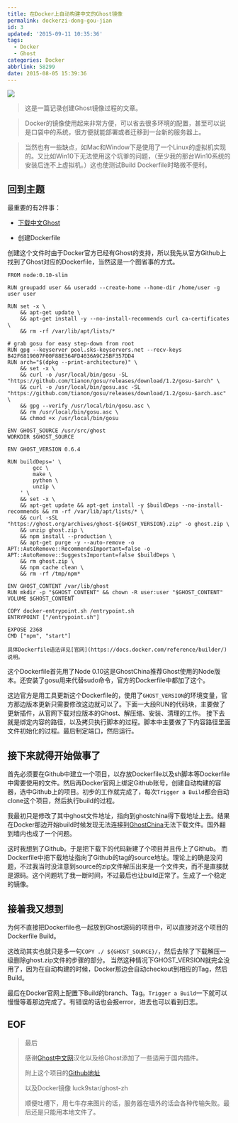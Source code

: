 ```yaml
---
title: 在Docker上自动构建中文的Ghost镜像
permalink: dockerzi-dong-gou-jian
id: 3
updated: '2015-09-11 10:35:36'
tags:
  - Docker
  - Ghost
categories: Docker
abbrlink: 58299
date: 2015-08-05 15:39:36
---
```


![](http://7xkv17.com1.z0.glb.clouddn.com/image/1/cd/f77c151ddfafb60093de14b907eee.jpg)

> 这是一篇记录创建Ghost镜像过程的文章。

> Docker的镜像使用起来非常方便，可以省去很多环境的配置，甚至可以说是口袋中的系统，很方便就能部署或者迁移到一台新的服务器上。

> 当然也有一些缺点，如Mac和Window下是使用了一个Linux的虚拟机实现的。又比如Win10下无法使用这个坑爹的问题，（至少我的那台Win10系统的安装后连不上虚拟机。）这也使测试Build Dockerfile时略微不便利。

回到主题
--------

最重要的有2件事：

-	[下载中文Ghost](http://www.ghostchina.com/download/)

-	创建Dockerfile

创建这个文件时由于Docker官方已经有Ghost的支持，所以我先从官方Github上找到了Ghost对应的Dockerfile，当然这是一个图省事的方式。

```
FROM node:0.10-slim

RUN groupadd user && useradd --create-home --home-dir /home/user -g user user

RUN set -x \
    && apt-get update \
    && apt-get install -y --no-install-recommends curl ca-certificates \
    && rm -rf /var/lib/apt/lists/*

# grab gosu for easy step-down from root
RUN gpg --keyserver pool.sks-keyservers.net --recv-keys B42F6819007F00F88E364FD4036A9C25BF357DD4
RUN arch="$(dpkg --print-architecture)" \
    && set -x \
    && curl -o /usr/local/bin/gosu -SL "https://github.com/tianon/gosu/releases/download/1.2/gosu-$arch" \
    && curl -o /usr/local/bin/gosu.asc -SL "https://github.com/tianon/gosu/releases/download/1.2/gosu-$arch.asc" \
    && gpg --verify /usr/local/bin/gosu.asc \
    && rm /usr/local/bin/gosu.asc \
    && chmod +x /usr/local/bin/gosu

ENV GHOST_SOURCE /usr/src/ghost
WORKDIR $GHOST_SOURCE

ENV GHOST_VERSION 0.6.4

RUN buildDeps=' \
        gcc \
        make \
        python \
        unzip \
    ' \
    && set -x \
    && apt-get update && apt-get install -y $buildDeps --no-install-recommends && rm -rf /var/lib/apt/lists/* \
    && curl -sSL "https://ghost.org/archives/ghost-${GHOST_VERSION}.zip" -o ghost.zip \
    && unzip ghost.zip \
    && npm install --production \
    && apt-get purge -y --auto-remove -o APT::AutoRemove::RecommendsImportant=false -o APT::AutoRemove::SuggestsImportant=false $buildDeps \
    && rm ghost.zip \
    && npm cache clean \
    && rm -rf /tmp/npm*

ENV GHOST_CONTENT /var/lib/ghost
RUN mkdir -p "$GHOST_CONTENT" && chown -R user:user "$GHOST_CONTENT"
VOLUME $GHOST_CONTENT

COPY docker-entrypoint.sh /entrypoint.sh
ENTRYPOINT ["/entrypoint.sh"]

EXPOSE 2368
CMD ["npm", "start"]
```

`具体Dockerfile语法详见[官网](https://docs.docker.com/reference/builder/)说明。`

这个Dockerfile首先用了Node 0.10这是GhostChina推荐Ghost使用的Node版本。还安装了gosu用来代替sudo命令，官方的Dockerfile中都加了这个。

这边官方是用工具更新这个Dockerfile的，使用了`GHOST_VERSION`的环境变量，官方那边版本更新只需要修改这边就可以了。下面一大段RUN的代码块，主要做了更新插件，从官网下载对应版本的Ghost、解压缩、安装、清理的工作。 接下去就是绑定内容的路径，以及拷贝执行脚本的过程。脚本中主要做了下内容路径里面文件初始化的过程。最后制定端口，然后运行。

接下来就得开始做事了
--------------------

首先必须要在Github中建立一个项目，以存放Dockerfile以及sh脚本等Dockerfile中需要使用的文件。然后再Docker官网上绑定Github账号，创建自动构建的容器，选中Github上的项目。初步的工作就完成了，每次`Trigger a Build`都会自动clone这个项目，然后执行build的过程。

我最初只是修改了其中ghost文件地址，指向到ghostchina得下载地址上去。结果在Docker那边开始build时候发现无法连接到[GhostChina](http://www.ghostchina.com/)无法下载文件。国外翻到墙内也成了一个问题。

这时我想到了Github。于是把下载下的代码新建了个项目并且传上了Github。 而Dockerfile中把下载地址指向了Github的tag的source地址。理论上的确是没问题，不过我当时没注意到source的zip文件解压出来是一个文件夹，而不是直接就是源码。这个问题坑了我一断时间，不过最后也让build正常了。生成了一个稳定的镜像。

接着我又想到
------------

为何不直接把Dockerfile也一起放到Ghost源码的项目中，可以直接对这个项目的Dockerfile Build。

这改动其实也就只是多一句`COPY ./ ${GHOST_SOURCE}/`，然后去除了下载解压一级删除ghost.zip文件的步骤的部分。 当然这种情况下GHOST_VERSION就完全没用了，因为在自动构建的时候，Docker那边会自动checkout到相应的Tag，然后Build。

最后在Docker官网上配置下Build的branch、Tag。`Trigger a Build`一下就可以慢慢等着那边完成了。有错误的话也会报error，进去也可以看到日志。

EOF
---

> 最后
>
> 感谢[Ghost中文网](http://www.ghostchina.com/)汉化以及给Ghost添加了一些适用于国内插件。
>
> 附上这个项目的[Github地址](https://github.com/Luck9Star/Ghost-Zh)
>
> 以及Docker镜像 luck9star/ghost-zh
>
> 顺便吐槽下，用七牛存来图片的话，服务器在墙外的话会各种传输失败。最后还是只能用本地文件了。
